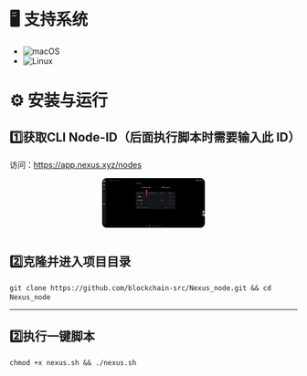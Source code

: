 # 🖥️ **支持系统**
- ![macOS](https://img.shields.io/badge/-macOS-000000?logo=apple&logoColor=white)
- ![Linux](https://img.shields.io/badge/-Linux-FCC624?logo=linux&logoColor=black)

# ⚙️ **安装与运行**
## 1️⃣获取CLI Node-ID（后面执行脚本时需要输入此 ID）
访问：https://app.nexus.xyz/nodes

<div align="center">
  <img src="GET_NODE_ID.png" alt="CLI NODE-ID" width="180" style="border-radius: 8px; margin-bottom: 10px;"/>
</div>

## 2️⃣克隆并进入项目目录
```
git clone https://github.com/blockchain-src/Nexus_node.git && cd Nexus_node
```
---
## 2️⃣执行一键脚本
```
chmod +x nexus.sh && ./nexus.sh
```